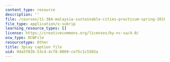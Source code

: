 ```yaml
---
content_type: resource
description: ''
file: /courses/11-384-malaysia-sustainable-cities-practicum-spring-2018/9da5f02b53c44cf80069ce75c1c5502a_2Y0cpVGuDoM.srt
file_type: application/x-subrip
learning_resource_types: []
license: https://creativecommons.org/licenses/by-nc-sa/4.0/
ocw_type: OCWFile
resourcetype: Other
title: 3play caption file
uid: 9da5f02b-53c4-4cf8-0069-ce75c1c5502a
---
```

